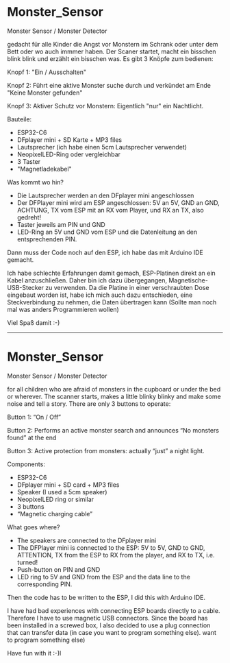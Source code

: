 # Monster_Sensor
Monster Sensor / Monster Detector

gedacht für alle Kinder die Angst vor Monstern im Schrank oder unter dem Bett oder wo auch immmer haben.
Der Scaner startet, macht ein bisschen blink blink und erzählt ein bisschen was.
Es gibt 3 Knöpfe zum bedienen:

Knopf 1:
"Ein / Ausschalten"

Knopf 2:
Führt eine aktive Monster suche durch und verkündet am Ende "Keine Monster gefunden"

Knopf 3:
Aktiver Schutz vor Monstern: Eigentlich "nur" ein Nachtlicht.

Bauteile:

- ESP32-C6
- DFplayer mini + SD Karte + MP3 files
- Lautsprecher (ich habe einen 5cm Lautsprecher verwendet)
- NeopixelLED-Ring oder vergleichbar
- 3 Taster
- "Magnetladekabel"

Was kommt wo hin?
- Die Lautsprecher werden an den DFplayer mini angeschlossen
- Der DFPlayer mini wird am ESP angeschlossen: 5V an 5V, GND an GND, ACHTUNG, TX vom ESP mit an RX vom Player, und RX an TX, also gedreht!
- Taster jeweils am PIN und GND
- LED-Ring an 5V und GND vom ESP und die Datenleitung an den entsprechenden PIN.

Dann muss der Code noch auf den ESP, ich habe das mit Arduino IDE gemacht. 

Ich habe schlechte Erfahrungen damit gemach, ESP-Platinen direkt an ein Kabel anzuschließen. Daher bin ich dazu
übergegangen, Magnetische-USB-Stecker zu verwenden. Da die Platine in einer verschraubten Dose eingebaut worden ist,
habe ich mich auch dazu entschieden, eine Steckverbindung zu nehmen, die Daten übertragen kann (Sollte man noch mal was
anders Programmieren wollen)

Viel Spaß damit :-)

----------------------------------------------------------------------------------------------------------------------------------------------------------------------------

# Monster_Sensor
Monster Sensor / Monster Detector

for all children who are afraid of monsters in the cupboard or under the bed or wherever.
The scanner starts, makes a little blinky blinky and make some noise and tell a story.
There are only 3 buttons to operate:

Button 1:
“On / Off”

Button 2:
Performs an active monster search and announces “No monsters found” at the end

Button 3:
Active protection from monsters: actually “just” a night light.

Components:

- ESP32-C6
- DFplayer mini + SD card + MP3 files
- Speaker (I used a 5cm speaker)
- NeopixelLED ring or similar
- 3 buttons
- “Magnetic charging cable”

What goes where?
- The speakers are connected to the DFplayer mini
- The DFPlayer mini is connected to the ESP: 5V to 5V, GND to GND, ATTENTION, TX from the ESP to RX from the player, and RX to TX, i.e. turned!
- Push-button on PIN and GND
- LED ring to 5V and GND from the ESP and the data line to the corresponding PIN.

Then the code has to be written to the ESP, I did this with Arduino IDE. 

I have had bad experiences with connecting ESP boards directly to a cable. Therefore I have
to use magnetic USB connectors. Since the board has been installed in a screwed box,
I also decided to use a plug connection that can transfer data (in case you want to program something else).
want to program something else)

Have fun with it :-)l

